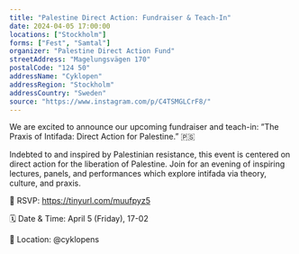 ```yaml
---
title: "Palestine Direct Action: Fundraiser & Teach-In"
date: 2024-04-05 17:00:00
locations: ["Stockholm"]
forms: ["Fest", "Samtal"]
organizer: "Palestine Direct Action Fund"
streetAddress: "Magelungsvägen 170"
postalCode: "124 50"
addressName: "Cyklopen"
addressRegion: "Stockholm"
addressCountry: "Sweden"
source: "https://www.instagram.com/p/C4TSMGLCrF8/"
---
```


We are excited to announce our upcoming fundraiser and teach-in: ”The Praxis of Intifada: Direct Action for Palestine.” 🇵🇸

Indebted to and inspired by Palestinian resistance, this event is centered on direct action for the liberation of Palestine. Join for an evening of inspiring lectures, panels, and performances which explore intifada via theory, culture, and praxis.

🍉 RSVP: https://tinyurl.com/muufpyz5

🗓️ Date & Time: April 5 (Friday), 17-02

📍 Location: @cyklopens
